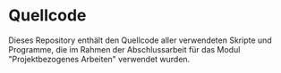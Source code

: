 # Quellcode

Dieses Repository enthält den Quellcode aller verwendeten Skripte und Programme, die im Rahmen der Abschlussarbeit für das Modul "Projektbezogenes Arbeiten" verwendet wurden.
